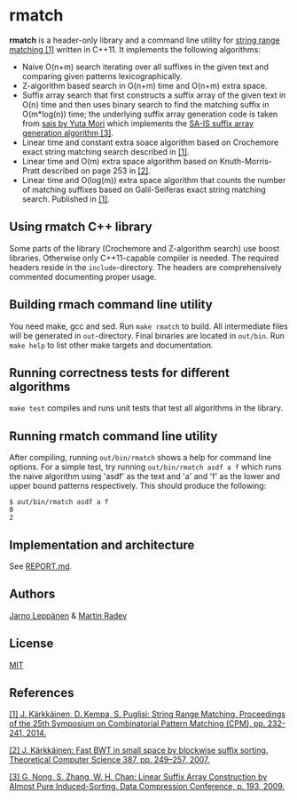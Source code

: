 # rmatch

**rmatch** is a header-only library and a command line utility for [string range
matching [1]](#1) written in C++11. It implements the following algorithms:
  * Naive O(n+m) search iterating over all suffixes in the given text and
    comparing given patterns lexicographically.
  * Z-algorithm based search in O(n+m) time and O(n+m) extra space.
  * Suffix array search that first constructs a suffix array of the given text
    in O(n) time and then uses binary search to find the matching suffix in
    O(m*log(n)) time; the underlying suffix array generation code is taken from
    [sais by Yuta Mori](https://sites.google.com/site/yuta256/sais) which
    implements the [SA-IS suffix array generation algorithm [3]](#3).
  * Linear time and constant extra soace algorithm based on Crochemore exact
    string matching search described in [[1]](#1).
  * Linear time and O(m) extra space algorithm based on Knuth-Morris-Pratt
    described on page 253 in [[2]](#2).
  * Linear time and O(log(m)) extra space algorithm that counts the number of
    matching suffixes based on Galil-Seiferas exact string matching search.
    Published in [[1]](#1).

## Using rmatch C++ library

Some parts of the library (Crochemore and Z-algorithm search) use boost
libraries. Otherwise only C++11-capable compiler is needed. The required
headers reside in the `include`-directory. The headers are comprehensively
commented documenting proper usage.

## Building rmach command line utility

You need make, gcc and sed. Run `make rmatch` to build. All intermediate files
will be generated in `out`-directory. Final binaries are located in `out/bin`.
Run `make help` to list other make targets and documentation.

## Running correctness tests for different algorithms

`make test` compiles and runs unit tests that test all algorithms in the
library.

## Running rmatch command line utility

After compiling, running `out/bin/rmatch` shows a help for command line options.
For a simple test, try running `out/bin/rmatch asdf a f` which runs the naive
algorithm using 'asdf' as the text and 'a' and 'f' as the lower and upper bound
patterns respectively. This should produce the following:

    $ out/bin/rmatch asdf a f
    0
    2

## Implementation and architecture

See [REPORT.md](REPORT.md).

## Authors

[Jarno Leppänen](@jlep) & [Martin Radev](@martinradev)

## License

[MIT](LICENSE)

## References

<a name="1"></a>[[1] J. Kärkkäinen, D. Kempa, S. Puglisi: String Range Matching.
Proceedings of the 25th Symposium on Combinatorial Pattern Matching (CPM), pp.
232-241, 2014.](http://dx.doi.org/10.1007/978-3-319-07566-2_24)

<a name="2"></a>[[2] J. Kärkkäinen: Fast BWT in small space by blockwise suffix
sorting.  Theoretical Computer Science 387, pp. 249–257,
2007.](http://dx.doi.org/10.1016/j.tcs.2007.07.018)

<a name="3"></a>[[3] G. Nong, S. Zhang, W. H. Chan: Linear Suffix Array
Construction by Almost Pure Induced-Sorting. Data Compression Conference, p.
193, 2009.](http://dx.doi.org/10.1016/j.tcs.2007.07.018)
